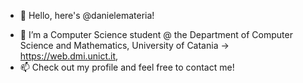 - 👋 Hello, here's @danielemateria!
<!-- - 👀 I’m interested in software engineering, artificial intelligence and machine learning, --->
- 🌱 I’m a Computer Science student @ the Department of Computer Science and Mathematics, University of Catania -> https://web.dmi.unict.it,
- 📫 Check out my profile and feel free to contact me!

<!---
  // ////          //              //
  //     ///       //  //      //  //
  //        //     //    //  //    //
  //        //     //      //      //
  //        //     //              //
  //     ///       //              //
  // ////          //              //
--->
